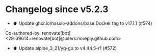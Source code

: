 # Changelog since v5.2.3
- ⬆️ Update ghcr.io/hassio-addons/base Docker tag to v17.1.1 (#574)

Co-authored-by: renovate[bot] <29139614+renovate[bot]@users.noreply.github.com> 
- ⬆️ Update alpine_3_21/yq-go to v4.44.5-r1 (#572) 
